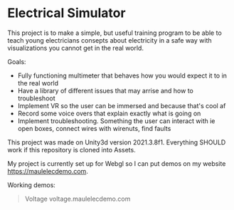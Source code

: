 # Electrical Simulator

This project is to make a simple, but useful training program to be able to teach young electricians consepts about electricity in a safe way with visualizations you cannot get in the real world.

Goals:
  * Fully functioning multimeter that behaves how you would expect it to in the real world
  * Have a library of different issues that may arrise and how to troubleshoot
  * Implement VR so the user can be immersed and because that's cool af
  * Record some voice overs that explain exactly what is going on
  * Implement troubleshooting. Something the user can interact with ie open boxes, connect wires with wirenuts, find faults

This project was made on Unity3d version 2021.3.8f1. Everything SHOULD work if this repository is cloned into Assets.

My project is currently set up for Webgl so I can put demos on my website https://maulelecdemo.com.

Working demos:
  > Voltage voltage.maulelecdemo.com
